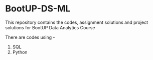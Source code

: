 # BootUP-DS-ML
This repository contains the codes, assignment solutions and project solutions for BootUP Data Analytics Course

There are codes using - 
1. SQL
2. Python